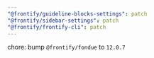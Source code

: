 ```yaml
---
"@frontify/guideline-blocks-settings": patch
"@frontify/sidebar-settings": patch
"@frontify/frontify-cli": patch
---
```


chore: bump `@frontify/fondue` to `12.0.7`
